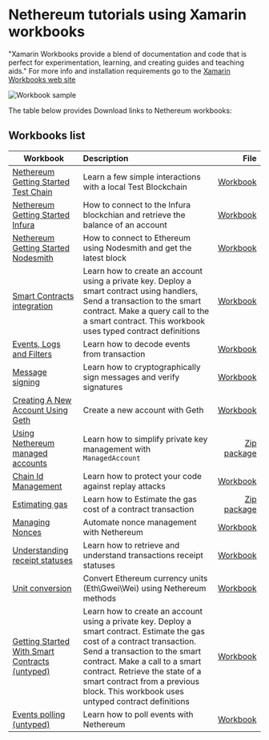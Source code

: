# Nethereum tutorials using Xamarin workbooks

"Xamarin Workbooks provide a blend of documentation and code that is perfect for experimentation, learning, and creating guides and teaching aids." For more info and installation requirements go to the [Xamarin Workbooks web site]( https://developer.xamarin.com/guides/cross-platform/workbooks/)

![Workbook sample](screenshots/deploymentSample.gif)

The table below provides Download links to Nethereum workbooks:

## Workbooks list


| Workbook      | Description   | File |
| ------------- |:-------------| -----:|
|[Nethereum Getting Started Test Chain](nethereum-gettingstarted-testchain.workbook)|Learn a few simple interactions with a local Test Blockchain|[Workbook](nethereum-gettingstarted-testchain.workbook)
|[Nethereum Getting Started Infura](nethereum-gettingstarted-infura.workbook)|How to connect to the Infura blockchian and retrieve the balance of an account|[Workbook](nethereum-gettingstarted-infura.workbook)|
|[Nethereum Getting Started Nodesmith](nethereum-gettingstarted-nodesmith.workbook)|How to connect to Ethereum using Nodesmith and get the latest block|[Workbook](nethereum-gettingstarted-nodesmith.workbook)|
[Smart Contracts integration](nethereum-gettingstarted-smartcontracts.workbook)|Learn how to create an account using a private key. Deploy a smart contract using handlers, Send a transaction to the smart contract. Make a query call to the a smart contract. This workbook uses typed contract definitions|[Workbook](nethereum-gettingstarted-smartcontracts.workbook)|
[Events, Logs and Filters](nethereum-events-gettingstarted.workbook)|Learn how to decode events from transaction|[Workbook](nethereum-events-gettingstarted.workbook)|
[Message signing](nethereum-signing-messages.workbook)|Learn how to cryptographically sign messages and verify signatures|[Workbook](nethereum-signing-messages.workbook)|
[Creating A New Account Using Geth](nethereum-creating-a-new-account-using-geth.workbook)|Create a new account with Geth|[Workbook](nethereum-creating-a-new-account-using-geth.workbook)
|[Using Nethereum managed accounts](nethereum-managed-accounts.workbook/index.workbook)| Learn how to simplify private key management with `ManagedAccount`|[Zip package](nethereum-managed-accounts.workbook.zip)
|[Chain Id Management](nethereum-chainID-management.workbook) |Learn how to protect your code against replay attacks|[Workbook](nethereum-chainID-management.workbook)|
[Estimating gas](nethereum-estimating-gas.workbook/index.workbook) |Learn how to Estimate the gas cost of a contract transaction|[Zip package](nethereum-estimating-gas.workbook.zip)|
[Managing Nonces](nethereum-managing-nonces.workbook) |Automate nonce management with Nethereum|[Workbook](nethereum-managing-nonces.workbook)|
[Understanding receipt statuses](nethereum-receipt-status.workbook/index.workbook) |Learn how to retrieve and understand transactions receipt statuses|[Workbook](nethereum-receipt-status.workbook.zip)|
[Unit conversion](nethereum-converting-units.workbook)|Convert Ethereum currency units \(Eth\Gwei\Wei\) using Nethereum methods|[Workbook](nethereum-converting-units.workbook)|
|[Getting Started With Smart Contracts (untyped)](nethereum-gettingstarted-smartcontracts-untyped.workbook) |Learn how to create an account using a private key. Deploy a smart contract. Estimate the gas cost of a contract transaction. Send a transaction to the smart contract. Make a call to a smart contract. Retrieve the state of a smart contract from a previous block. This workbook uses untyped contract definitions|[Workbook](nethereum-gettingstarted-smartcontracts-untyped.workbook) |
[Events polling (untyped)](nethereum-eventdtos-getallchanges.workbook)|Learn how to poll events with Nethereum |[Workbook](nethereum-eventdtos-getallchanges.workbook)|
